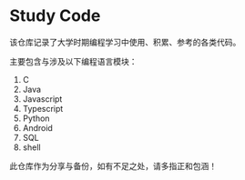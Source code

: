 # Study Code

该仓库记录了大学时期编程学习中使用、积累、参考的各类代码。

主要包含与涉及以下编程语言模块：

1. C
2. Java
3. Javascript
4. Typescript
5. Python
6. Android
7. SQL
8. shell

此仓库作为分享与备份，如有不足之处，请多指正和包涵！
